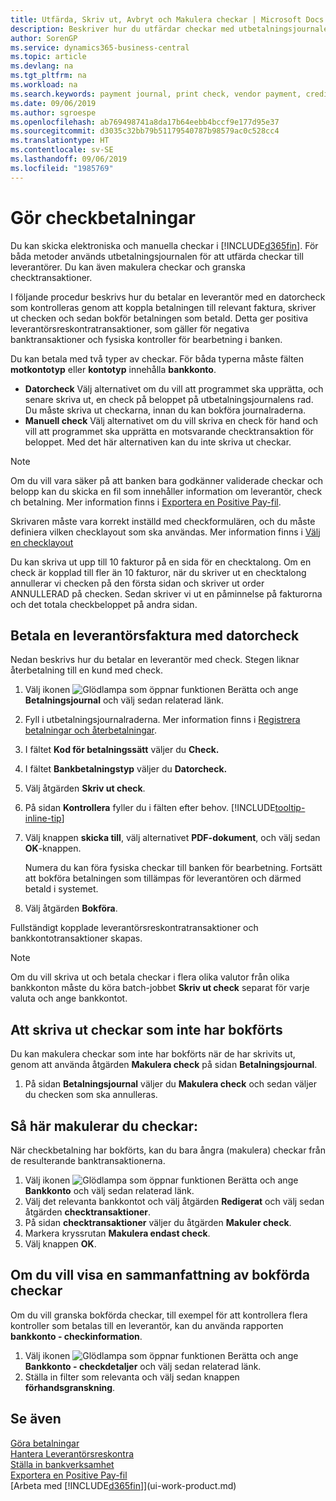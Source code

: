 ```yaml
---
title: Utfärda, Skriv ut, Avbryt och Makulera checkar | Microsoft Docs
description: Beskriver hur du utfärdar checkar med utbetalningsjournalen, skriver ut checkar och annullerar checkar eller granskar checktransaktioner i Business Central.
author: SorenGP
ms.service: dynamics365-business-central
ms.topic: article
ms.devlang: na
ms.tgt_pltfrm: na
ms.workload: na
ms.search.keywords: payment journal, print check, vendor payment, creditor, debt, balance due, AP
ms.date: 09/06/2019
ms.author: sgroespe
ms.openlocfilehash: ab769498741a8da17b64eebb4bccf9e177d95e37
ms.sourcegitcommit: d3035c32bb79b51179540787b98579ac0c528cc4
ms.translationtype: HT
ms.contentlocale: sv-SE
ms.lasthandoff: 09/06/2019
ms.locfileid: "1985769"
---
```

# <a name="make-check-payments"></a>Gör checkbetalningar
Du kan skicka elektroniska och manuella checkar i [!INCLUDE[d365fin](includes/d365fin_md.md)]. För båda metoder används utbetalningsjournalen för att utfärda checkar till leverantörer. Du kan även makulera checkar och granska checktransaktioner.

I följande procedur beskrivs hur du betalar en leverantör med en datorcheck som kontrolleras genom att koppla betalningen till relevant faktura, skriver ut checken och sedan bokför betalningen som betald. Detta ger positiva leverantörsreskontratransaktioner, som gäller för negativa banktransaktioner och fysiska kontroller för bearbetning i banken.

Du kan betala med två typer av checkar. För båda typerna måste fälten **motkontotyp** eller **kontotyp** innehålla **bankkonto**.

- **Datorcheck** Välj alternativet om du vill att programmet ska upprätta, och senare skriva ut, en check på beloppet på utbetalningsjournalens rad. Du måste skriva ut checkarna, innan du kan bokföra journalraderna.
- **Manuell check** Välj alternativet om du vill skriva en check för hand och vill att programmet ska upprätta en motsvarande checktransaktion för beloppet. Med det här alternativen kan du inte skriva ut checkar.

> [!NOTE]  
> Om du vill vara säker på att banken bara godkänner validerade checkar och belopp kan du skicka en fil som innehåller information om leverantör, check ch betalning. Mer information finns i [Exportera en Positive Pay-fil](finance-how-positive-pay.md).

Skrivaren måste vara korrekt inställd med checkformulären, och du måste definiera vilken checklayout som ska användas. Mer information finns i [Välj en checklayout](finance-how-define-check-layouts.md)

Du kan skriva ut upp till 10 fakturor på en sida för en checktalong. Om en check är kopplad till fler än 10 fakturor, när du skriver ut en checktalong annullerar vi checken på den första sidan och skriver ut order ANNULLERAD på checken. Sedan skriver vi ut en påminnelse på fakturorna och det totala checkbeloppet på andra sidan.

## <a name="to-pay-a-vendor-invoice-with-a-computer-check"></a>Betala en leverantörsfaktura med datorcheck
Nedan beskrivs hur du betalar en leverantör med check. Stegen liknar återbetalning till en kund med check.

1. Välj ikonen ![Glödlampa som öppnar funktionen Berätta](media/ui-search/search_small.png "Berätta vad du vill göra") och ange **Betalningsjournal** och välj sedan relaterad länk.
2. Fyll i utbetalningsjournalraderna. Mer information finns i [Registrera betalningar och återbetalningar](payables-how-post-payments-refunds.md).
3. I fältet **Kod för betalningssätt** väljer du **Check.**
4. I fältet **Bankbetalningstyp** väljer du **Datorcheck.**
5. Välj åtgärden **Skriv ut check**.
6. På sidan **Kontrollera** fyller du i fälten efter behov. [!INCLUDE[tooltip-inline-tip](includes/tooltip-inline-tip_md.md)]
7. Välj knappen **skicka till**, välj alternativet **PDF-dokument**, och välj sedan **OK**-knappen.

    Numera du kan föra fysiska checkar till banken för bearbetning. Fortsätt att bokföra betalningen som tillämpas för leverantören och därmed betald i systemet.
8. Välj åtgärden **Bokföra**.

Fullständigt kopplade leverantörsreskontratransaktioner och bankkontotransaktioner skapas.

> [!NOTE]  
> Om du vill skriva ut och betala checkar i flera olika valutor från olika bankkonton måste du köra batch-jobbet **Skriv ut check** separat för varje valuta och ange bankkontot.

## <a name="to-cancel-printed-checks-that-are-not-posted"></a>Att skriva ut checkar som inte har bokförts
Du kan makulera checkar som inte har bokförts när de har skrivits ut, genom att använda åtgärden **Makulera check** på sidan **Betalningsjournal**.

1. På sidan **Betalningsjournal** väljer du **Makulera check** och sedan väljer du checken som ska annulleras.

## <a name="to-void-checks"></a>Så här makulerar du checkar:
När checkbetalning har bokförts, kan du bara ångra (makulera) checkar från de resulterande banktransaktionerna.

1. Välj ikonen ![Glödlampa som öppnar funktionen Berätta](media/ui-search/search_small.png "Berätta vad du vill göra") och ange **Bankkonto** och välj sedan relaterad länk.
2. Välj det relevanta bankkontot och välj åtgärden **Redigerat** och välj sedan åtgärden **checktransaktioner**.
3. På sidan **checktransaktioner** väljer du åtgärden **Makuler check**.
4. Markera kryssrutan **Makulera endast check**.
5. Välj knappen **OK**.

## <a name="to-view-a-summary-of-posted-checks"></a>Om du vill visa en sammanfattning av bokförda checkar
Om du vill granska bokförda checkar, till exempel för att kontrollera flera kontroller som betalas till en leverantör, kan du använda rapporten **bankkonto - checkinformation**.
1. Välj ikonen ![Glödlampa som öppnar funktionen Berätta](media/ui-search/search_small.png "Berätta vad du vill göra") och ange **Bankkonto - checkdetaljer** och välj sedan relaterad länk.
2. Ställa in filter som relevanta och välj sedan knappen **förhandsgranskning**.

## <a name="see-also"></a>Se även
[Göra betalningar](payables-make-payments.md)  
[Hantera Leverantörsreskontra](payables-manage-payables.md)  
[Ställa in bankverksamhet](bank-setup-banking.md)  
[Exportera en Positive Pay-fil](finance-how-positive-pay.md)  
[Arbeta med [!INCLUDE[d365fin](includes/d365fin_md.md)]](ui-work-product.md)  
